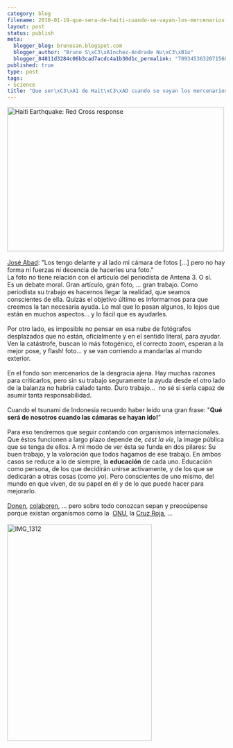 ```yaml
--- 
category: blog
filename: 2010-01-19-que-sera-de-haiti-cuando-se-vayan-los-mercenarios-de-la-tragedia.md
layout: post
status: publish
meta: 
  blogger_blog: brunosan.blogspot.com
  blogger_author: "Bruno S\xC3\xA1nchez-Andrade Nu\xC3\xB1o"
  blogger_84811d3284c06b3cad7acdc4a1b30d1c_permalink: "7093453632071560341"
published: true
type: post
tags: 
- Science
title: "Que ser\xC3\xA1 de Hait\xC3\xAD cuando se vayan los mercenarios de la tragedia."
---
```

<a href="http://www.flickr.com/photos/ifrc/4287376309/" title="Haiti Earthquake: Red Cross response by IFRC, on Flickr"><img alt="Haiti Earthquake: Red Cross response" height="333" src="http://farm5.static.flickr.com/4025/4287376309_07ddaa0d4e.jpg" width="500" /></a><br /><br /><a href="http://blogs.antena3.com/desdemanhattan/entry/dolor_en_hait%C3%AD">José Abad</a>: "Los tengo delante y al lado mi cámara de fotos [...] pero no hay forma ni fuerzas ni decencia de hacerles una foto."<br />La foto no tiene relación con el artículo del periodista de Antena 3. O sí.<br />Es un debate moral. Gran artículo, gran foto, ... gran trabajo. Como periodista su trabajo es hacernos llegar la realidad, que seamos conscientes de ella. Quizás el objetivo último es informarnos para que creemos la tan necesaria ayuda. Lo mal que lo pasan algunos, lo lejos que están en muchos aspectos... y lo fácil que es ayudarles.<br /><br />Por otro lado, es imposible no pensar en esa nube de fotógrafos desplazados que no están, oficialmente y en el sentido literal, para ayudar. Ven la catástrofe, buscan lo más fotogénico, el correcto zoom, esperan a la mejor pose, y flash! foto... y se van corriendo a mandarlas al mundo exterior.<br /><br />En el fondo son mercenarios de la desgracia ajena. Hay muchas razones para criticarlos, pero sin su trabajo seguramente la ayuda desde el otro lado de la balanza no habría calado tanto. Duro trabajo... &nbsp;no sé si sería capaz de asumir tanta responsabilidad.<br /><br />Cuando el tsunami de Indonesia recuerdo haber leído una gran frase: "<b>Qué será de nosotros cuando las cámaras se hayan ido!</b>"<br /><br />Para eso tendremos que seguir contando con organismos internacionales. Que éstos funcionen a largo plazo depende de, <i>cést la vie</i>, la image pública que se tenga de ellos. A mi modo de ver ésta se funda en dos pilares: Su buen trabajo, y la valoración que todos hagamos de ese trabajo. En ambos casos se reduce a lo de siempre, la <b>educación</b> de cada uno. Educación como persona, de los que decidirán unirse activamente, y de los que se dedicarán a otras cosas (como yo). Pero conscientes de uno mismo, del mundo en que viven, de su papel en él y de lo que puede hacer para mejorarlo.<br /><br /><a href="http://bit.ly/4Ad8qS">Donen</a>, <a href="http://wiki.openstreetmap.org/wiki/WikiProject_Haiti">colaboren</a>, ... pero sobre todo conozcan sepan y preocúpense porque existan organismos como la &nbsp;<a href="http://en.wikipedia.org/wiki/ONU">ONU</a>, la <a href="http://es.wikipedia.org/wiki/Cruz_Roja">Cruz Roja</a>, ...<br /><br /><a href="http://www.flickr.com/photos/nasonurb/4257392031/" title="IMG_1312 by brunosan, on Flickr"><img alt="IMG_1312" height="500" src="http://farm5.static.flickr.com/4025/4257392031_f629d0d0a2.jpg" width="333" /></a>
